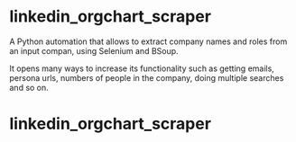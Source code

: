 # linkedin_orgchart_scraper
A Python automation that allows to extract company names and roles from an input compan, using Selenium and BSoup.

It opens many ways to increase its functionality such as getting emails, persona urls, numbers of people in the company, doing multiple searches and so on. 

# linkedin_orgchart_scraper
